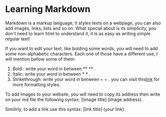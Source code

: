 # Learning Markdown
Markdown is a markup language, it styles texts on a webpage, you can also add images, links, lists and so on. What special about is its simplicity, you don't need to learn html to understand it, it is as easy as writing simple regular text!

If you want to edit your text, like bolding some words, you will need to add some non-alphabetic characters. Each one of those have a different use, I will mention bellow some of them:

1. Bold : write your word in between ** ** .
2. Italic: write your word in between * * .
3. Strikethrough: write your word in between ~ ~ .
you can visit this[link](https://help.github.com/en/github/writing-on-github/basic-writing-and-formatting-syntax) for more formatting styles.

To add Images to your website, you will need to copy its address then write on your md file the following syntax:
![image title] (image address).

Similirly, to add a link use this syntax:
[link title] (your link).
